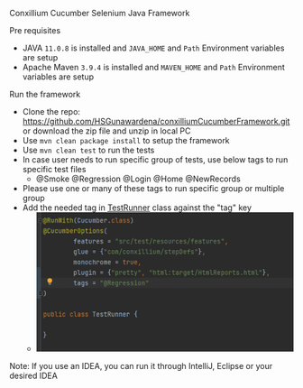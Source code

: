 Conxillium Cucumber Selenium Java Framework

Pre requisites

* JAVA `11.0.8` is installed and `JAVA_HOME` and `Path` Environment variables are setup
* Apache Maven `3.9.4`  is installed and `MAVEN_HOME` and `Path` Environment variables are setup

Run the framework

* Clone the repo: https://github.com/HSGunawardena/conxilliumCucumberFramework.git
or download the zip file and unzip in local PC
* Use `mvn clean package install` to setup the framework
* Use `mvn clean test` to run the tests
* In case user needs to run specific group of tests, use below tags to run specific test files
  * @Smoke @Regression @Login @Home @NewRecords
* Please use one or many of these tags to run specific group or multiple group
* Add the needed tag in [TestRunner](src/test/java/com/conxillium/stepDefs/TestRunner.java) class against the "tag" key
  * ![img.png](img.png)

Note: If you use an IDEA, you can run it through IntelliJ, Eclipse or your desired IDEA 